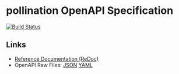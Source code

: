 # pollination OpenAPI Specification
[![Build Status](https://travis-ci.org/pollination/api.svg?branch=master)](https://travis-ci.org/pollination/api)

## Links

- [Reference Documentation (ReDoc)](https://pollination.github.io/api/)
- OpenAPI Raw Files: [JSON](https://pollination.github.io/api/openapi.json) [YAML](https://pollination.github.io/api/openapi.yaml)
